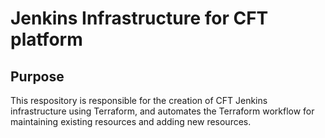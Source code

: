 # Jenkins Infrastructure for CFT platform

## Purpose
This respository is responsible for the creation of CFT Jenkins infrastructure using Terraform, and automates the Terraform workflow for maintaining existing resources and adding new resources.

